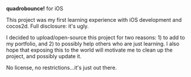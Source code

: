 **quadrobounce!** for iOS

This project was my first learning experience with iOS development and cocos2d. Full disclosure: it's ugly.

I decided to upload/open-source this project for two reasons: 1) to add to my portfolio, and 2) to possibly help others who are just learning. I also hope that exposing this to the world will motivate me to clean up the project, and possibly update it.

No license, no restrictions...it's just out there.